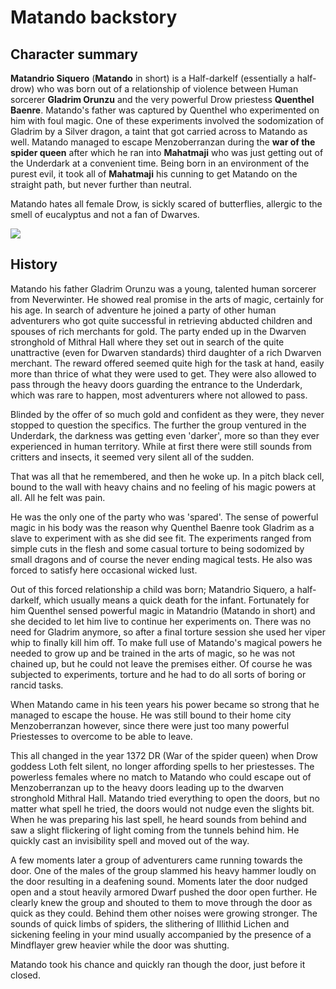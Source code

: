 # Matando backstory

## Character summary

**Matandrio Siquero** (**Matando** in short) is a Half-darkelf (essentially a half-drow) who was born out of a relationship of violence between Human sorcerer **Gladrim Orunzu** and the very powerful Drow priestess **Quenthel Baenre**. Matando's father was captured by Quenthel who experimented on him with foul magic. One of these experiments involved the sodomization of Gladrim by a Silver dragon, a taint that got carried across to Matando as well. Matando managed to escape Menzoberranzan during the **war of the spider queen** after which he ran into **Mahatmaji** who was just getting out of the Underdark at a convenient time. Being born in an environment of the purest evil, it took all of **Mahatmaji** his cunning to get Matando on the straight path, but never further than neutral.

Matando hates all female Drow, is sickly scared of butterflies, allergic to the smell of eucalyptus and not a fan of Dwarves.

![](https://www.notion.so/file/https%3A%2F%2Fs3-us-west-2.amazonaws.com%2Fsecure.notion-static.com%2Fb48081a7-9292-4133-a49c-cc9fc209bad4%2Fattachment.jpg)

## History

Matando his father Gladrim Orunzu was a young, talented human sorcerer from Neverwinter. He showed real promise in the arts of magic, certainly for his age. In search of adventure he joined a party of other human adventurers who got quite successful in retrieving abducted children and spouses of rich merchants for gold. The party ended up in the Dwarven stronghold of Mithral Hall where they set out in search of the quite unattractive (even for Dwarven standards) third daughter of a rich Dwarven merchant. The reward offered seemed quite high for the task at hand, easily more than thrice of what they were used to get. They were also allowed to pass through the heavy doors guarding the entrance to the Underdark, which was rare to happen, most adventurers where not allowed to pass. 

Blinded by the offer of so much gold and confident as they were, they never stopped to question the specifics. The further the group ventured in the Underdark, the darkness was getting even 'darker', more so than they ever experienced in human territory. While at first there were still sounds from critters and insects, it seemed very silent all of the sudden. 

That was all that he remembered, and then he woke up. In a pitch black cell, bound to the wall with heavy chains and no feeling of his magic powers at all. All he felt was pain. 

He was the only one of the party who was 'spared'. The sense of powerful magic in his body was the reason why Quenthel Baenre took Gladrim as a slave to experiment with as she did see fit. The experiments ranged from simple cuts in the flesh and some casual torture to being sodomized by small dragons and of course the never ending magical tests. He also was forced to satisfy here occasional wicked lust.

Out of this forced relationship a child was born; Matandrio Siquero, a half-darkelf, which usually means a quick death for the infant. Fortunately for him Quenthel sensed powerful magic in Matandrio (Matando in short) and she decided to let him live to continue her experiments on. There was no need for Gladrim anymore, so after a final torture session she used her viper whip to finally kill him off. To make full use of Matando's magical powers he needed to grow up and be trained in the arts of magic, so he was not chained up, but he could not leave the premises either. Of course he was subjected to experiments, torture and he had to do all sorts of boring or rancid tasks.

When Matando came in his teen years his power became so strong that he managed to escape the house. He was still bound to their home city Menzoberranzan however, since there were just too many powerful Priestesses to overcome to be able to leave.

This all changed in the year 1372 DR (War of the spider queen) when Drow goddess Loth felt silent,  no longer affording spells to her priestesses. The powerless females where no match to Matando who could escape out of Menzoberranzan up to the heavy doors leading up to the dwarven stronghold Mithral Hall. Matando tried everything to open the doors, but no matter what spell he tried, the doors would not nudge even the slights bit. When he was preparing his last spell, he heard sounds from behind and saw a slight flickering of light coming from the tunnels behind him. He quickly cast an invisibility spell and moved out of the way. 

A few moments later a group of adventurers came running towards the door. One of the males of the group slammed his heavy hammer loudly on the door resulting in a deafening sound. Moments later the door nudged open and a stout heavily armored Dwarf pushed the door open further. He clearly knew the group and shouted to them to move through the door as quick as they could. Behind them other noises were growing stronger. The sounds of quick limbs of spiders, the slithering of Illithid Lichen and sickening feeling in your mind usually accompanied by the presence of a Mindflayer grew heavier while the door was shutting. 

Matando took his chance and quickly ran though the door, just before it closed.